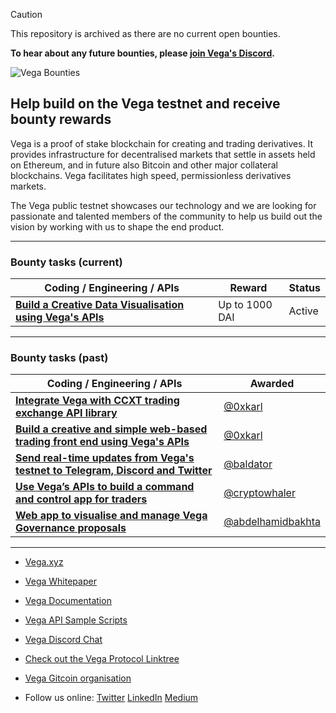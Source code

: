 > [!CAUTION]
> This repository is archived as there are no current open bounties.
> 
> **To hear about any future bounties, please [join Vega's Discord](http://vega.xyz/discord).**

![Vega Bounties](https://user-images.githubusercontent.com/149245/102112265-5e374e80-3e2f-11eb-88c6-61181f817f35.png)

## Help build on the Vega testnet and receive bounty rewards

Vega is a proof of stake blockchain for creating and trading derivatives. It provides infrastructure for decentralised markets that settle in assets held on Ethereum, and in future also Bitcoin and other major collateral blockchains. Vega facilitates high speed, permissionless derivatives markets. 

The Vega public testnet showcases our technology and we are looking for passionate and talented members of the community to help us build out the vision by working with us to shape the end product.

-------

### Bounty tasks (current)

| Coding / Engineering / APIs | Reward | Status |
|-------|-------|-------|
| **[Build a Creative Data Visualisation using Vega's APIs](https://github.com/vegaprotocol/bounties/issues/12)** | Up to 1000 DAI | Active

-------

### Bounty tasks (past)

| Coding / Engineering / APIs | Awarded |
|-------|-------|
| **[Integrate Vega with CCXT trading exchange API library](https://github.com/vegaprotocol/bounties/issues/1)** | [@0xkarl](https://github.com/0xkarl) |
| **[Build a creative and simple web-based trading front end using Vega's APIs](https://github.com/vegaprotocol/bounties/issues/8)** | [@0xkarl](https://github.com/0xkarl) |
| **[Send real-time updates from Vega's testnet to Telegram, Discord and Twitter](https://github.com/vegaprotocol/bounties/issues/3)** | [@baldator](https://github.com/baldator) |
| **[Use Vega’s APIs to build a command and control app for traders](https://github.com/vegaprotocol/0x955C6789A7fbee203B4bE0F01428E769308813f2/issues/1)**  | [@cryptowhaler](https://github.com/cryptowhaler) |
| **[Web app to visualise and manage Vega Governance proposals](https://github.com/vegaprotocol/bounties/issues/2)**  | [@abdelhamidbakhta](https://github.com/abdelhamidbakhta) |

-------

- [Vega.xyz](https://vega.xyz)

- [Vega Whitepaper](https://vega.xyz/papers/vega-protocol-whitepaper.pdf)

- [Vega Documentation](https://docs.vega.xyz)

- [Vega API Sample Scripts](https://github.com/vegaprotocol/sample-api-scripts/)

- [Vega Discord Chat](https://vega.xyz/discord)

- [Check out the Vega Protocol Linktree](https://linktr.ee/vegaprotocol)

- [Vega Gitcoin organisation](https://gitcoin.co/vegaprotocol)

- Follow us online: [Twitter](https://twitter.com/vegaprotocol) [LinkedIn](https://www.linkedin.com/company/vega-protocol) [Medium](https://medium.com/vegaprotocol) 

